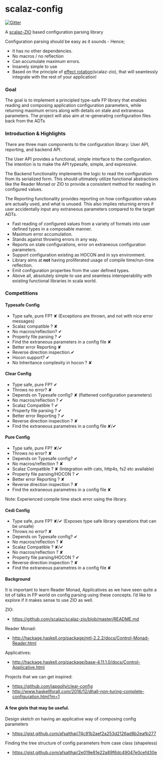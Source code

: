 # scalaz-config

[![Gitter](https://badges.gitter.im/scalaz/scalaz-config.svg)](https://gitter.im/scalaz/scalaz-config?utm_source=badge&utm_medium=badge&utm_campaign=pr-badge&utm_content=badge)

A [scalaz-ZIO](https://github.com/scalaz/scalaz-zio) based  configuration parsing library

Configuration parsing should be easy as it sounds - Hence;
 
 * It has no other dependencies.
 * No macros / no reflection
 * Can accumulate maximum errors.
 * Insanely simple to use
 * Based on the principle of [effect rotation](http://degoes.net/articles/rotating-effects)(scalaz-zio), that will seamlessly integrate with the rest of your application!

### Goal

The goal is to implement a principled type-safe FP library that enables reading and composing application configuration parameters, while returning maximum errors along with details on stale and extraneous parameters. The project will also aim at re-generating configuration files back from the ADTs

### Introduction & Highlights

There are three main components to the configuration library: User API, reporting, and backend API.

The User API provides a functional, simple interface to the configuration. The intention is to make the API typesafe, simple, and expressive.

The Backend functionality implements the logic to read the configuration from its serialized form. This should ultimately utilize functional abstractions like the Reader Monad or ZIO to provide a consistent method for reading in configured values.

The Reporting functionality provides reporting on how configuration values are actually used, and what is unused. This also implies returning errors if user accidentally input any extraneous parameters compared to the target ADTs.

* Fast reading of configured values from a variety of formats into user defined types in a composable manner.
* Maximum error accumulation.
* Stands against throwing errors in any way.
* Reports on stale configurations, error on extraneous configuration parameters.
* Support configuration existing as HOCON and in sys environment.
* Library aims at **not** having proliferated usage of compile time/run-time reflection.
* Emit configuration properties from the user defined types.
* Above all, absolutely simple to use and seamless interoperability with existing functional libraries in scala world.

### Competitions

#### Typesafe Config
* Type safe, pure FP? ✘ (Exceptions are thrown, and not with nice error messages)
* Scalaz compatible ? ✘
* No macros/reflection? ✔
* Property file parsing ? ✔
* Find the extraneous parameters in a config file ✘
* Better error Reporting ✘
* Reverse direction inspection.✔
* Hocon support? ✔
* No Inheritance complexity in hocon ? ✘

#### Clear Config
* Type safe, pure FP? ✔
* Throws no error? ✘
* Depends on Typesafe config? ✘ (flattened configuration parameters)
* No macros/reflection ? ✔
* Scalaz Compatible ? ✔
* Property file parsing ? ✔
* Better error Reporting ? ✔
* Reverse direction inspection ? ✘
* Find the extraneous parametres in a config file ✘/✔

#### Pure Config
* Type safe, pure FP? ✘/✔
* Throws no error? ✘
* Depends on Typesafe config? ✔
* No macros/reflection ? ✘
* Scalaz Compatible ? ✘ (Integration with cats, http4s, fs2 etc available)
* Property file parsing/HOCON ? ✔
* Better error Reporting ? ✘
* Reverse direction inspection ? ✘
* Find the extraneous parametres in a config file ✘

Note: Experienced compile time stack error using the library.

#### Cedi Config
* Type safe, pure FP? ✘/✔ (Exposes type safe library operations that can be unsafe)
* Throws no error? ✘
* Depends on Typesafe config? ✔
* No macros/reflection ? ✘
* Scalaz Compatible ? ✘/✔
* No macros/reflection ? ✘
* Property file parsing/HOCON ? ✔
* Reverse direction inspection ? ✘
* Find the extraneous parametres in a config file ✘

#### Background
It is important to learn Reader Monad, Applicatives as we have seen quite a lot of talks in FP world on config parsing using these concepts.  I’d like to explore if it makes sense to use ZIO as well.

ZIO:
* https://github.com/scalaz/scalaz-zio/blob/master/README.md

Reader Monad:
* http://hackage.haskell.org/package/mtl-2.2.2/docs/Control-Monad-Reader.html

Applicatives:
* http://hackage.haskell.org/package/base-4.11.1.0/docs/Control-Applicative.html

Projects that we can get inspired:

* https://github.com/japgolly/clear-config
* http://www.haskellforall.com/2016/12/dhall-non-turing-complete-configuration.html?m=1

#### A few gists that may be useful.

Design sketch on having an applicative way of composing config parameters
* https://gist.github.com/afsalthaj/74c91b2aef2a253d2126ad8b2eafb277

Finding the tree structure of config parameters from case class (shapeless)
* https://gist.github.com/afsalthaj/2e019e81e22a89f6dc49047e0cefd30e
